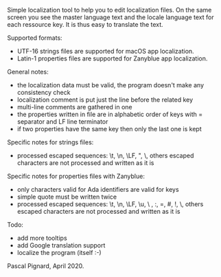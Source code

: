 Simple localization tool to help you to edit localization files.
On the same screen you see the master language text and the locale language text for each ressource key.
It is thus easy to translate the text.

Supported formats:
- UTF-16 strings files are supported for macOS app localization.
- Latin-1 properties files are supported for Zanyblue app localization.

General notes:
- the localization data must be valid, the program doesn't make any consistency check
- localization comment is put just the line before the related key
- multi-line comments are gathered in one
- the properties written in file are in alphabetic order of keys with = separator and LF line terminator
- if two properties have the same key then only the last one is kept

Specific notes for strings files:
- processed escaped sequences: \t, \n, \LF, \", \\,
  others escaped characters are not processed and written as it is

Specific notes for properties files with Zanyblue:
- only characters valid for Ada identifiers are valid for keys
- simple quote must be written twice
- processed escaped sequences: \t, \n, \LF, \u, \ , \:, \=, \#, \!, \\,
  others escaped characters are not processed and written as it is

Todo:
- add more tooltips
- add Google translation support
- localize the program (itself :-)

Pascal Pignard, April 2020.
